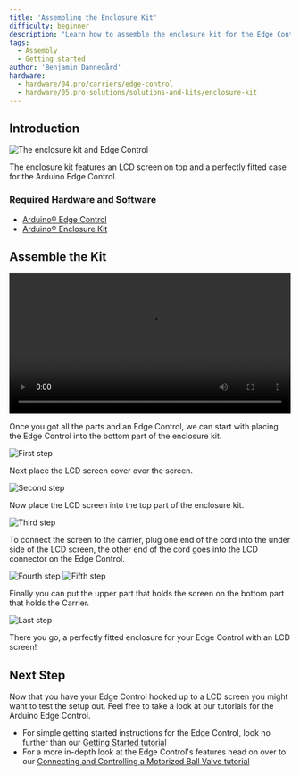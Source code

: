 ```yaml
---
title: 'Assembling the Enclosure Kit'
difficulty: beginner
description: "Learn how to assemble the enclosure kit for the Edge Control"
tags:
  - Assembly
  - Getting started
author: 'Benjamin Dannegård'
hardware:
  - hardware/04.pro/carriers/edge-control
  - hardware/05.pro-solutions/solutions-and-kits/enclosure-kit
---
```


## Introduction 

![The enclosure kit and Edge Control](assets/enclosure-kit.png)

The enclosure kit features an LCD screen on top and a perfectly fitted case for the Arduino Edge Control.

### Required Hardware and Software

- [Arduino® Edge Control](https://store.arduino.cc/products/arduino-edge-control)
- [Arduino® Enclosure Kit]()

## Assemble the Kit

<video width="100%" controls="true">
<source src="assets/edge-control-kit-assembly-animation.mp4" type="video/mp4"/>
</video>

Once you got all the parts and an Edge Control, we can start with placing the Edge Control into the bottom part of the enclosure kit.

![First step](assets/1st.png)

Next place the LCD screen cover over the screen.

![Second step](assets/2nd.png)

Now place the LCD screen into the top part of the enclosure kit.

![Third step](assets/3rd.png)

To connect the screen to the carrier, plug one end of the cord into the under side of the LCD screen, the other end of the cord goes into the LCD connector on the Edge Control.

![Fourth step](assets/4th.png)
![Fifth step](assets/5th.png)

Finally you can put the upper part that holds the screen on the bottom part that holds the Carrier.

![Last step](assets/6th.png)

There you go, a perfectly fitted enclosure for your Edge Control with an LCD screen!


## Next Step

Now that you have your Edge Control hooked up to a LCD screen you might want to test the setup out. Feel free to take a look at our tutorials for the Arduino Edge Control.

- For simple getting started instructions for the Edge Control, look no further than our [Getting Started tutorial](https://docs.arduino.cc/tutorials/edge-control/ec-ard-gs)
- For a more in-depth look at the Edge Control's features head on over to our [Connecting and Controlling a Motorized Ball Valve tutorial](https://docs.arduino.cc/tutorials/edge-control/ec-ard-3wirevalve)